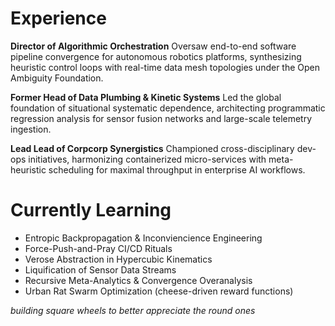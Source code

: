# Experience

**Director of Algorithmic Orchestration**
Oversaw end-to-end software pipeline convergence for autonomous robotics platforms, synthesizing heuristic control loops with real-time data mesh topologies under the Open Ambiguity Foundation.

**Former Head of Data Plumbing & Kinetic Systems**
Led the global foundation of situational systematic dependence, architecting programmatic regression analysis for sensor fusion networks and large-scale telemetry ingestion.

**Lead Lead of Corpcorp Synergistics**
Championed cross-disciplinary dev-ops initiatives, harmonizing containerized micro-services with meta-heuristic scheduling for maximal throughput in enterprise AI workflows.

# Currently Learning

* Entropic Backpropagation & Inconviencience Engineering
* Force-Push-and-Pray CI/CD Rituals
* Verose Abstraction in Hypercubic Kinematics
* Liquification of Sensor Data Streams
* Recursive Meta-Analytics & Convergence Overanalysis
* Urban Rat Swarm Optimization (cheese-driven reward functions)

*building square wheels to better appreciate the round ones*
